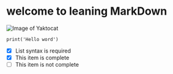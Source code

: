# welcome to leaning MarkDown
 
![Image of Yaktocat](https://octodex.github.com/images/yaktocat.png)


```
print('Hello word')
```


- [x] List syntax is required
- [x] This item is complete
- [ ] This item is not complete
